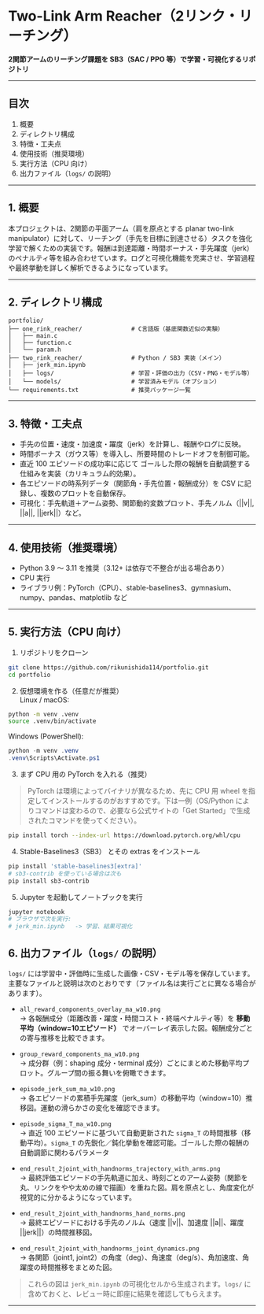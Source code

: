 # Two-Link Arm Reacher（2リンク・リーチング）

**2関節アームのリーチング課題を SB3（SAC / PPO 等）で学習・可視化するリポジトリ**  

---

## 目次
1. 概要  
2. ディレクトリ構成  
3. 特徴・工夫点  
4. 使用技術（推奨環境）  
5. 実行方法（CPU 向け）  
6. 出力ファイル（`logs/` の説明）  
---

## 1. 概要
本プロジェクトは、2関節の平面アーム（肩を原点とする planar two-link manipulator）に対して、リーチング（手先を目標に到達させる）タスクを強化学習で解くための実装です。報酬は到達距離・時間ボーナス・手先躍度（jerk）のペナルティ等を組み合わせています。ログと可視化機能を充実させ、学習過程や最終挙動を詳しく解析できるようになっています。

---

## 2. ディレクトリ構成
```
portfolio/
├── one_rink_reacher/              # C言語版（基底関数近似の実験）
│   ├── main.c
│   ├── function.c
│   └── param.h
├── two_rink_reacher/              # Python / SB3 実装（メイン）
│   ├── jerk_min.ipynb
│   ├── logs/                      # 学習・評価の出力（CSV・PNG・モデル等）
│   └── models/                    # 学習済みモデル（オプション）
└── requirements.txt               # 推奨パッケージ一覧
```

---

## 3. 特徴・工夫点
- 手先の位置・速度・加速度・躍度（jerk）を計算し、報酬やログに反映。  
- 時間ボーナス（ガウス等）を導入し、所要時間のトレードオフを制御可能。  
- 直近 100 エピソードの成功率に応じて ゴールした際の報酬を自動調整する仕組みを実装（カリキュラム的効果）。  
- 各エピソードの時系列データ（関節角・手先位置・報酬成分）を CSV に記録し、複数のプロットを自動保存。  
- 可視化：手先軌道＋アーム姿勢、関節動的変数プロット、手先ノルム（||v||, ||a||, ||jerk||）など。

---

## 4. 使用技術（推奨環境）
- Python 3.9 ～ 3.11 を推奨（3.12+ は依存で不整合が出る場合あり）  
- CPU 実行 
- ライブラリ例：PyTorch（CPU）、stable-baselines3、gymnasium、numpy、pandas、matplotlib など

---

## 5. 実行方法（CPU 向け）
1. リポジトリをクローン
```bash
git clone https://github.com/rikunishida114/portfolio.git
cd portfolio
```

2. 仮想環境を作る（任意だが推奨）  
Linux / macOS:
```bash
python -m venv .venv
source .venv/bin/activate
```
Windows (PowerShell):
```powershell
python -m venv .venv
.venv\Scripts\Activate.ps1
```

3. まず CPU 用の PyTorch を入れる（推奨）
> PyTorch は環境によってバイナリが異なるため、先に CPU 用 wheel を指定してインストールするのがおすすめです。下は一例（OS/Python によりコマンドは変わるので、必要なら公式サイトの「Get Started」で生成されたコマンドを使ってください）。
```bash
pip install torch --index-url https://download.pytorch.org/whl/cpu
```

4. Stable-Baselines3（SB3） とその extras をインストール
```bash
pip install 'stable-baselines3[extra]'
# sb3-contrib を使っている場合は次も
pip install sb3-contrib
```
5. Jupyter を起動してノートブックを実行
```bash
jupyter notebook
# ブラウザで次を実行:
# jerk_min.ipynb   -> 学習、結果可視化
```

## 6. 出力ファイル（`logs/` の説明）
`logs/` には学習中・評価時に生成した画像・CSV・モデル等を保存しています。主要なファイルと説明は次のとおりです（ファイル名は実行ごとに異なる場合があります）。

- `all_reward_components_overlay_ma_w10.png`  
  → 各報酬成分（距離改善・躍度・時間コスト・終端ペナルティ等）を **移動平均（window=10エピソード）** でオーバーレイ表示した図。報酬成分ごとの寄与推移を比較できます。

- `group_reward_components_ma_w10.png`  
  → 成分群（例：shaping 成分・terminal 成分）ごとにまとめた移動平均プロット。グループ間の振る舞いを俯瞰できます。

- `episode_jerk_sum_ma_w10.png`  
  → 各エピソードの累積手先躍度（jerk_sum）の移動平均（window=10）推移図。運動の滑らかさの変化を確認できます。

- `episode_sigma_T_ma_w10.png`  
  → 直近 100 エピソードに基づいて自動更新された `sigma_T` の時間推移（移動平均）。`sigma_T` の先鋭化／鈍化挙動を確認可能。ゴールした際の報酬の自動調節に関わるパラメータ

- `end_result_2joint_with_handnorms_trajectory_with_arms.png`  
  → 最終評価エピソードの手先軌道に加え、時刻ごとのアーム姿勢（関節を丸、リンクをやや太めの線で描画）を重ねた図。肩を原点とし、角度変化が視覚的に分かるようになっています。

- `end_result_2joint_with_handnorms_hand_norms.png`  
  → 最終エピソードにおける手先のノルム（速度 ||v||、加速度 ||a||、躍度 ||jerk||）の時間推移図。

- `end_result_2joint_with_handnorms_joint_dynamics.png`  
  → 各関節（joint1, joint2）の角度（deg）、角速度（deg/s）、角加速度、角躍度の時間推移をまとめた図。

> これらの図は `jerk_min.ipynb` の可視化セルから生成されます。`logs/` に含めておくと、レビュー時に即座に結果を確認してもらえます。

---

